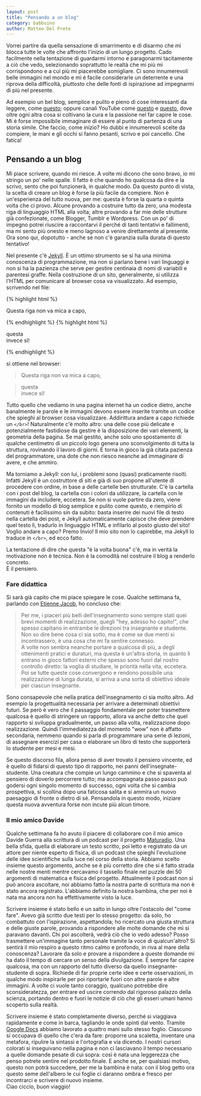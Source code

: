 ```yaml
---
layout: post
title: "Pensando a un blog"
category: babbuino
author: Matteo Del Prete
---
```


Vorrei partire da quella sensazione di smarrimento e di disarmo che mi blocca tutte le volte che affronto l'inizio di un lungo progetto. Cado facilmente nella tentazione di guardarmi intorno e paragonarmi tacitamente a ciò che vedo, selezionando soprattutto le realtà che mi più mi corrispondono e a cui più mi piacerebbe somigliare. Ci sono innumerevoli belle immagini nel mondo e mi è facile considerarle un deterrente e una riprova della difficoltà, piuttosto che delle fonti di ispirazione ad impegnarmi di più nel presente.

Ad esempio un bel blog, semplice e pulito e pieno di cose interessanti da leggere, come [questo](http://bactra.org/); oppure canali YouTube come [questo](https://www.youtube.com/c/3blue1brown) e [questo](https://www.youtube.com/c/kurzgesagt), dove oltre ogni altra cosa si coltivano la cura e la passione nel far capire le cose. Mi è forse impossibile immaginare di essere al punto di partenza di una storia simile. Che faccio, come inizio? Ho dubbi e innumerevoli scelte da compiere, le mani e gli occhi si fanno pesanti, scrivo e poi cancello. Che fatica!

## Pensando a un blog
Mi piace scrivere, quando mi riesce. A volte mi dicono che sono bravo, io mi stringo un po' nelle spalle. Il fatto è che quando ho qualcosa da dire e la scrivo, sento che poi funzionerà, in qualche modo. Da questo punto di vista, la scelta di creare un blog è forse la più facile da compiere. Non è un'esperienza del tutto nuova, per me: questa è forse la quarta o quinta volta che ci provo. Alcune provando a costruire tutto da zero, una modesta riga di linguaggio HTML alla volta; altre provando a far mie delle strutture già confezionate, come Blogger, Tumblr e Wordpress. Con un po' di impegno potrei riuscire a raccontarvi il perché di tanti tentativi e fallimenti, ma mi sento più onesto e meno lagnoso a venire direttamente al presente. Ora sono qui, dopotutto - anche se non c'è garanzia sulla durata di questo tentativo!

Nel presente c'è [Jekyll](https://jekyllrb.com). È un ottimo strumento se si ha una minima conoscenza di programmazione, ma non si parlano bene i vari linguaggi e non si ha la pazienza che serve per gestire centinaia di nomi di variabili e parentesi graffe. Nella costruzione di un sito, generalmente, si utilizza l'HTML per comunicare al browser cosa va visualizzato. Ad esempio, scrivendo nel file:  

{% highlight html %}
<p>Questa riga
    non va mica a capo,</p>
{% endhighlight %}
{% highlight html %}
<p>questa</br>
    invece sì!</p>
{% endhighlight %}

si ottiene nel browser:
> Questa riga non va mica a capo,  

>questa  
invece sì!

Tutto quello che vediamo in una pagina internet ha un codice dietro, anche banalmente le parole e le immagini devono essere inserite tramite un codice che spieghi al browser cosa visualizzare. Addirittura andare a capo richiede un `</br>`! Naturalmente c'è molto altro: una delle cose più delicate e potenzialmente fastidiose da gestire è la disposizione dei vari elementi, la geometria della pagina. Se mal gestito, anche solo uno spostamento di qualche centimetro di un piccolo logo genera uno sconvolgimento di tutta la struttura, rovinando il lavoro di giorni. E torna in gioco la già citata pazienza del programmatore, una dote che non riesco neanche ad immaginare di avere, e che ammiro.

Ma torniamo a Jekyll: con lui, i problemi sono (quasi) praticamente risolti. Infatti Jekyll è un costruttore di siti e già di suo propone all'utente di procedere con ordine, in base a delle cartelle ben strutturate. C'è la cartella con i post del blog, la cartella con i colori da utilizzare, la cartella con le immagini da includere, eccetera. Se non si vuole partire da zero, viene fornito un modello di blog semplice e pulito come questo, e riempirlo di contenuti è facilissimo sin da subito: basta inserire dei nuovi file di testo nella cartella dei post, e Jekyll automaticamente capisce che deve prendere quel testo lì, tradurlo in linguaggio HTML e infilarlo al posto giusto del sito! Voglio andare a capo? Premo Invio! Il mio sito non lo capirebbe, ma Jekyll lo traduce in `</br>`, ed ecco fatto.

La tentazione di dire che questa "è la volta buona" c'è, ma in verità la motivazione non è tecnica. Non è la comodità nel costruire il blog a renderlo concreto.  
È il pensiero.

### Fare didattica
Si sarà già capito che mi piace spiegare le cose. Qualche settimana fa, parlando con [Etienne Jacob](https://twitter.com/etiennejcb), ho concluso che:
> Per me, i piaceri più belli dell'insegnamento sono sempre stati quei brevi momenti di realizzazione, quegli "hey, adesso ho capito!", che spesso capitano in entrambe le direzioni tra insegnante e studente. Non so dire bene cosa ci sia sotto, ma è come se due menti si incontrassero, è una cosa che mi fa sentire connesso.  
A volte non sembra neanche portare a qualcosa di più, a degli ottenimenti pratici e duraturi, ma questa è un'altra storia, in quanto lì entrano in gioco fattori esterni che spesso sono fuori dal nostro controllo diretto: la voglia di studiare, le priorità nella vita, eccetera. Poi se tutte queste cose convergono e rendono possibile una realizzazione di lunga durata, si arriva a una sorta di obiettivo ideale per ciascun insegnante.

Sono consapevole che nella pratica dell'insegnamento ci sia molto altro. Ad esempio la progettualità necessaria per arrivare a determinati obiettivi futuri. Se però è vero che il passaggio fondamentale per poter trasmettere qualcosa è quello di stringere un rapporto, allora va anche detto che quel rapporto si sviluppa gradualmente, un passo alla volta, realizzazione dopo realizzazione. Quindi l'immediatezza del momento "wow" non è affatto secondaria, nemmeno quando si parla di programmare una serie di lezioni, di assegnare esercizi per casa o elaborare un libro di testo che supporterà lo studente per mesi e mesi.

Se questo discorso fila, allora penso di aver trovato il pensiero vincente, ed è quello di fidarsi di questo tipo di rapporto, nei panni dell'insegnate-studente. Una creatura che compie un lungo cammino e che si spaventa al pensiero di doverlo percorrere tutto; ma accompagnata passo passo può godersi ogni singolo momento di successo, ogni volta che si cambia prospettiva, si scollina dopo una faticosa salita e si ammira un nuovo paesaggio di fronte o dietro di sé. Pensandola in questo modo, iniziare questa nuova avventura forse non incute più alcun timore.

### Il mio amico Davide
Qualche settimana fa ho avuto il piacere di collaborare con il mio amico Davide Guerra alla scrittura di un podcast per il progetto [Maturadio](https://www.raiplayradio.it/programmi/maturadio/). Una bella sfida, quella di elaborare un testo scritto, poi letto e registrato da un attore per niente esperto di fisica, di un podcast che spieghi l'evoluzione delle idee scientifiche sulla luce nel corso della storia. Abbiamo scelto insieme questo argomento, anche se è più corretto dire che si è fatto strada nelle nostre menti mentre cercavamo il tassello finale nel puzzle dei 50 argomenti di matematica e fisica del progetto. Attualmente il podcast non si può ancora ascoltare, noi abbiamo fatto la nostra parte di scrittura ma non è stato ancora registrato. L'abbiamo definito la nostra bambina, che per noi è nata ma ancora non ha effettivamente visto la luce.

Scrivere insieme è stato bello e un salto in lungo oltre l'ostacolo del "come fare". Avevo già scritto due testi per lo stesso progetto: da solo, ho combattuto con l'ispirazione, aspettandola; ho ricercato una giusta struttura e delle giuste parole, provando a rispondere alle molte domande che mi si paravano davanti. Chi poi ascolterà, vedrà ciò che io vedo adesso? Posso trasmettere un'immagine tanto personale tramite la voce di qualcun'altro? Si sentirà il mio respiro a questo ritmo calmo e profondo, in riva al mare della conoscenza?
Lavorare da solo e provare a rispondere a queste domande mi ha dato il tempo di cercare un senso della divulgazione. È sempre far capire qualcosa, ma con un rapporto del tutto diverso da quello insegnante-studente di sopra. Richiede di far proprie certe idee e certe osservazioni, in qualche modo inspirarle per poi riportarle fuori con altre parole e altre immagini. A volte ci vuole tanto coraggio, qualcuno potrebbe dire sconsideratezza, per entrare ed uscire correndo dal rigoroso palazzo della scienza, portando dentro e fuori le notizie di ciò che gli esseri umani hanno scoperto sulla realtà.

Scrivere insieme è stato completamente diverso, perché si viaggiava rapidamente e come in barca, tagliando le onde spinti dal vento. Tramite [Google Docs](https://www.google.com/docs/about/) abbiamo lavorato a quattro mani sullo stesso foglio. Ciascuno si occupava di quello che c'era da fare: proporre una scaletta, inventare una metafora, ripulire la sintassi e l'ortografia e via dicendo. I nostri cursori colorati si inseguivano nella pagina e non ci lasciavano il tempo necessario a quelle domande pesate di cui sopra: così è nata una leggerezza che penso potrete sentire nel prodotto finale. E anche se, per qualsiasi motivo, questo non potrà succedere, per me la bambina è nata: con il blog getto ora questo seme dell'albero le cui foglie ci daranno ombra e fresco per incontrarci e scrivere di nuovo insieme.  
Ciao ciccio, buon viaggio!
